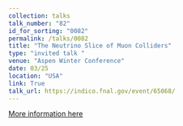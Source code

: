```yaml
---
collection: talks
talk_number: "82"
id_for_sorting: "0082"
permalink: /talks/0082
title: "The Neutrino Slice of Muon Colliders" 
type: "invited talk "
venue: "Aspen Winter Conference"
date: 03/25
location: "USA"
link: True 
talk_url: https://indico.fnal.gov/event/65068/ 
---
```


[More information here](https://indico.fnal.gov/event/65068/)
